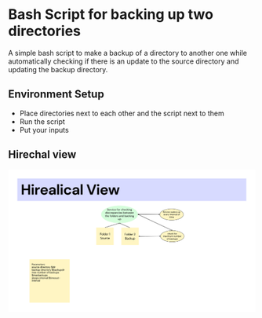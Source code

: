 # Bash Script for backing up two directories

A simple bash script to make a backup of a directory to another one while automatically checking if there is an update to the source directory and updating the backup directory.

## Environment Setup

 * Place directories next to each other and the script next to them
 * Run the script
 * Put your inputs


## Hirechal view

<img src="view.jpg">
